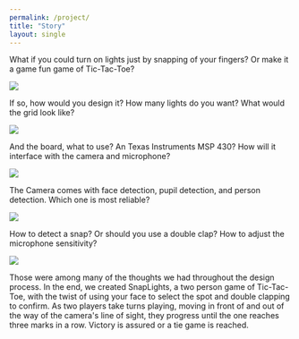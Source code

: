 ```yaml
---
permalink: /project/
title: "Story"
layout: single
---
```


What if you could turn on lights just by snapping of your fingers? Or make it a game fun game of Tic-Tac-Toe?

![]({{site.baseurl}}/assets/img/front_view.jpg)

If so, how would you design it? How many lights do you want? What would the grid look like?

![]({{site.baseurl}}/assets/img/back_view.jpg)

And the board, what to use? An Texas Instruments MSP 430? How will it interface with the camera and microphone?

![]({{site.baseurl}}/assets/img/msp_board.jpg)

The Camera comes with face detection, pupil detection, and person detection. Which one is most reliable?

![]({{site.baseurl}}/assets/img/camera_front.jpg)

How to detect a snap? Or should you use a double clap? How to adjust the microphone sensitivity?

![]({{site.baseurl}}/assets/img/digital_mic.jpg)

Those were among many of the thoughts we had throughout the design process. In the end, we created  SnapLights, a two person game of Tic-Tac-Toe, with the twist of using your face to select the spot and double clapping to confirm. As two players take turns playing, moving in front of and out of the way of the camera's line of sight, they progress until the one reaches three marks in a row. Victory is assured or a tie game is reached.